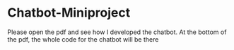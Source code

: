 # Chatbot-Miniproject

Please open the pdf and see how I developed the chatbot. At the bottom of the pdf, the whole code for the chatbot will be there
